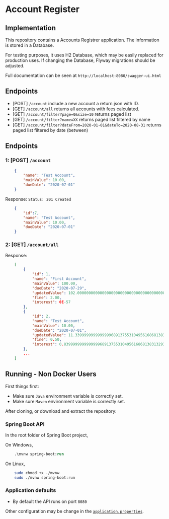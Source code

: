 # Account Register

## Implementation
This repository contains a Accounts Registrer application.
The information is stored in a Database.

For testing purposes, it uses H2 Database, which may be easily replaced for production uses.
If changing the Database, Flyway migrations should be adjusted.

Full documentation can be seen at `http://localhost:8080/swagger-ui.html`

## Endpoints
- [POST] `/account` include a new account a return json with ID.
- [GET] `/account/all` returns all accounts with fees calculated.
- [GET] `/account/filter?page=0&size=10` returns paged list
- [GET] `/account/filter?name=XX` returns paged list filtered by name
- [GET] `/account/filter?dateFrom=2020-01-01&dateTo=2020-08-31` returns paged list filtered by date (between)

## Endpoints

### 1: [POST] `/account`

```json
    {
        "name": "Test Account",
        "mainValue": 10.00,
        "dueDate": "2020-07-01"
    }
```

Response: `Status: 201 Created`

```json
    {
        "id":7,
        "name": "Test Account",
        "mainValue": 10.00,
        "dueDate": "2020-07-01"
    }
```

### 2: [GET] `/account/all`

Response:
```json
    [
        {
            "id": 1,
            "name": "First Account",
            "mainValue": 100.00,
            "dueDate": "2020-07-29",
            "updatedValue": 102.000000000000000000000000000000000000000000000000000000000,
            "fine": 2.00,
            "interest": 0E-57
        },
        {
            "id": 2,
            "name": "Test Account",
            "mainValue": 10.00,
            "dueDate": "2020-07-01",
            "updatedValue": 11.33999999999999996891375531049561686813831329345703125000,
            "fine": 0.50,
            "interest": 0.83999999999999996891375531049561686813831329345703125000
        },
        ...
    ]
```



## Running - Non Docker Users

First things first:
- Make sure `Java` environment variable is correctly set.
- Make sure `Maven` environment variable is correctly set.

After cloning, or download and extract the repository:

### Spring Boot API

In the root folder of Spring Boot project,

On Windows,

```ps
    .\mvnw spring-boot:run
```

On Linux,

```sh
    sudo chmod +x ./mvnw
    sudo ./mvnw spring-boot:run
```



### Application defaults

- By default the API runs on port `8080`

Other configuration may be change in the [`application.properties`](/accounts-api/src/main/resources/application.properties).
